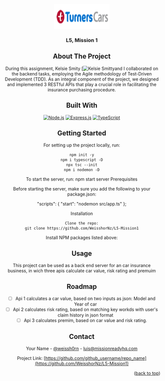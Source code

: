 
<!-- PROJECT LOGO -->
<br />
<div align="center">
  <a href="https://github.com/WeisshorNz/L5-Mission1">
    <img src="turners-logo.png" alt="Logo" width="180" height="80">
  </a>



<h3 align="center">L5, Mission 1</h3>

## About The Project

During this assignment, Kelsie Smity [![Kelsie Smitty](https://github.com/KelsieSmitty)and I collaborated on the backend tasks, employing the Agile methodology of Test-Driven Development (TDD). As an integral component of the project, we designed and implemented 3 RESTful APIs that play a crucial role in facilitating the insurance purchasing procedure.
## Built With

[![Node.js](https://example.com/path/to/nodejs-logo.png)](https://nodejs.org/en)
[![Express.js](https://example.com/path/to/express-logo.png)](https://expressjs.com/)
[![TypeScript](https://example.com/path/to/typescript-logo.png)](https://www.typescriptlang.org/)

## Getting Started

For setting up the project locally, run:

```shell
npm init -y
npm i typescript -D
npx tsc --init
npm i nodemon -D
```

To start the server, run: npm start server
Prerequisites

Before starting the server, make sure you add the following to your package.json:

"scripts": {
  "start": "nodemon src/app.ts"
};

Installation

    Clone the repo:
    git clone https://github.com/WeisshorNz/L5-Mission1

Install NPM packages listed above:

## Usage
This project can be used as a back end server for an car insurance business, in wich three apis calculate car value, risk rating and premuim

## Roadmap
- [ ] Api 1 calculates a car value, based on two inputs as json: Model and Year of car
- [ ] Api 2 calculates risk rating, based on matching key workds with user's claim history in json format
- [ ] Api 3 calculates premim, based on car value and risk rating.

<!-- CONTACT -->
## Contact

Your Name - [@weissh0rn](https://x.com/weissh0rn) - luis@missionreadyhq.com

Project Link: [https://github.com/github_username/repo_name](https://github.com/WeisshorNz/L5-Mission1)

<p align="right">(<a href="#readme-top">back to top</a>)</p>
